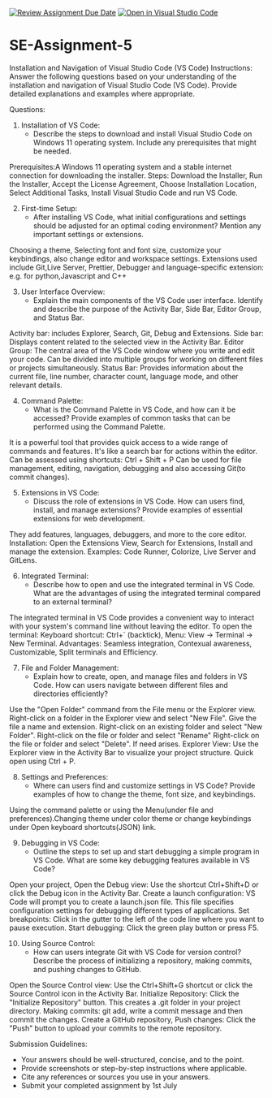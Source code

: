 [![Review Assignment Due Date](https://classroom.github.com/assets/deadline-readme-button-22041afd0340ce965d47ae6ef1cefeee28c7c493a6346c4f15d667ab976d596c.svg)](https://classroom.github.com/a/XoLGRbHq)
[![Open in Visual Studio Code](https://classroom.github.com/assets/open-in-vscode-2e0aaae1b6195c2367325f4f02e2d04e9abb55f0b24a779b69b11b9e10269abc.svg)](https://classroom.github.com/online_ide?assignment_repo_id=15295674&assignment_repo_type=AssignmentRepo)
# SE-Assignment-5
Installation and Navigation of Visual Studio Code (VS Code)
 Instructions:
Answer the following questions based on your understanding of the installation and navigation of Visual Studio Code (VS Code). Provide detailed explanations and examples where appropriate.

 Questions:

1. Installation of VS Code:
   - Describe the steps to download and install Visual Studio Code on Windows 11 operating system. Include any prerequisites that might be needed.

Prerequisites:A Windows 11 operating system and a stable internet connection for downloading the installer.
Steps: Download the Installer, Run the Installer, Accept the License Agreement, Choose Installation Location, Select Additional Tasks, Install Visual Studio Code and run VS Code.


2. First-time Setup:
   - After installing VS Code, what initial configurations and settings should be adjusted for an optimal coding environment? Mention any important settings or  extensions.

Choosing a theme, Selecting font and font size, customize your keybindings, also change editor and workspace settings.
Extensions used include Git,Live Server, Prettier, Debugger and language-specific extension: e.g. for python,Javascript and C++


3. User Interface Overview:
   - Explain the main components of the VS Code user interface. Identify and describe the purpose of the Activity Bar, Side Bar, Editor Group, and Status Bar.

Activity bar: includes Explorer, Search, Git, Debug and Extensions.
Side bar:  Displays content related to the selected view in the Activity Bar.
Editor Group: The central area of the VS Code window where you write and edit your code. Can be divided into multiple groups for working on different files or projects simultaneously.
Status Bar: Provides information about the current file, line number, character count, language mode, and other relevant details.


4. Command Palette:
   - What is the Command Palette in VS Code, and how can it be accessed? Provide examples of common tasks that can be performed using the Command Palette.

It is a powerful tool that provides quick access to a wide range of commands and features. It's like a search bar for actions within the editor.
Can be assessed using shortcuts: Ctrl + Shift + P
Can be used for file management, editing, navigation, debugging and also accessing Git(to commit changes).


5. Extensions in VS Code:
   - Discuss the role of extensions in VS Code. How can users find, install, and manage extensions? Provide examples of essential extensions for web development.

They add features, languages, debuggers, and more to the core editor.
Installation: Open the Extensions View, Search for Extensions, Install and manage the extension.
Examples: Code Runner, Colorize, Live Server and GitLens.


6. Integrated Terminal:
   - Describe how to open and use the integrated terminal in VS Code. What are the advantages of using the integrated terminal compared to an external terminal?

The integrated terminal in VS Code provides a convenient way to interact with your system's command line without leaving the editor.
To open the terminal: Keyboard shortcut: Ctrl+` (backtick), Menu: View -> Terminal -> New Terminal.
Advantages: Seamless integration, Contexual awareness, Customizable, Split terminals and Efficiency.


7. File and Folder Management:
   - Explain how to create, open, and manage files and folders in VS Code. How can users navigate between different files and directories efficiently?

Use the "Open Folder" command from the File menu or the Explorer view.
Right-click on a folder in the Explorer view and select "New File". Give the file a name and extension.
Right-click on an existing folder and select "New Folder".
Right-click on the file or folder and select "Rename"
Right-click on the file or folder and select "Delete". If need arises.
Explorer View: Use the Explorer view in the Activity Bar to visualize your project structure.
Quick open using Ctrl + P.


8. Settings and Preferences:
   - Where can users find and customize settings in VS Code? Provide examples of how to change the theme, font size, and keybindings.

Using the command palette or using the Menu(under file and preferences).Changing theme under color theme or  change keybindings under Open keyboard shortcuts(JSON) link.


9. Debugging in VS Code:
   - Outline the steps to set up and start debugging a simple program in VS Code. What are some key debugging features available in VS Code?

Open your project, Open the Debug view: Use the shortcut Ctrl+Shift+D or click the Debug icon in the Activity Bar.
Create a launch configuration:  VS Code will prompt you to create a launch.json file. This file specifies configuration settings for debugging different types of applications.
Set breakpoints: Click in the gutter to the left of the code line where you want to pause execution.
Start debugging: Click the green play button or press F5.


10. Using Source Control:
    - How can users integrate Git with VS Code for version control? Describe the process of initializing a repository, making commits, and pushing changes to GitHub.

Open the Source Control view: Use the Ctrl+Shift+G shortcut or click the Source Control icon in the Activity Bar.
Initialize Repository: Click the "Initialize Repository" button. This creates a .git folder in your project directory.
Making commits: git add, write a commit message and then commit the changes.
Create a GitHub repository, Push changes: Click the "Push" button to upload your commits to the remote repository.



 Submission Guidelines:
- Your answers should be well-structured, concise, and to the point.
- Provide screenshots or step-by-step instructions where applicable.
- Cite any references or sources you use in your answers.
- Submit your completed assignment by 1st July 

